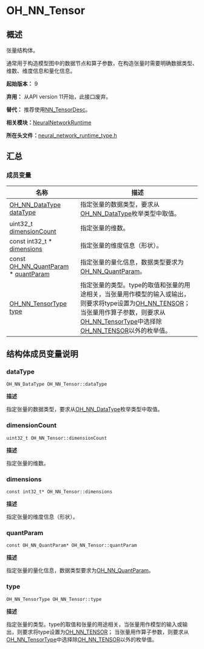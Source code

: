 # OH_NN_Tensor


## 概述

张量结构体。

通常用于构造模型图中的数据节点和算子参数，在构造张量时需要明确数据类型、维数、维度信息和量化信息。

**起始版本：** 9

**弃用：** 从API version 11开始，此接口废弃。

**替代：** 推荐使用[NN_TensorDesc](_neural_network_runtime.md#nn_tensordesc)。

**相关模块：**[NeuralNetworkRuntime](_neural_network_runtime.md)

**所在头文件：**[neural_network_runtime_type.h](neural__network__runtime__type_8h.md)

## 汇总


### 成员变量

| 名称 | 描述 | 
| -------- | -------- |
| [OH_NN_DataType](_neural_network_runtime.md#oh_nn_datatype) [dataType](#datatype) | 指定张量的数据类型，要求从[OH_NN_DataType](_neural_network_runtime.md#oh_nn_datatype)枚举类型中取值。 | 
| uint32_t [dimensionCount](#dimensioncount) | 指定张量的维数。 | 
| const int32_t \* [dimensions](#dimensions) | 指定张量的维度信息（形状）。 | 
| const [OH_NN_QuantParam](_o_h___n_n___quant_param.md) \* [quantParam](#quantparam) | 指定张量的量化信息，数据类型要求为[OH_NN_QuantParam](_o_h___n_n___quant_param.md)。 | 
| [OH_NN_TensorType](_neural_network_runtime.md#oh_nn_tensortype) [type](#type) | 指定张量的类型。type的取值和张量的用途相关，当张量用作模型的输入或输出，则要求将type设置为[OH_NN_TENSOR](_neural_network_runtime.md)； 当张量用作算子参数，则要求从[OH_NN_TensorType](_neural_network_runtime.md#oh_nn_tensortype)中选择除[OH_NN_TENSOR](_neural_network_runtime.md)以外的枚举值。 | 


## 结构体成员变量说明


### dataType

```
OH_NN_DataType OH_NN_Tensor::dataType
```

**描述**

指定张量的数据类型，要求从[OH_NN_DataType](_neural_network_runtime.md#oh_nn_datatype)枚举类型中取值。


### dimensionCount

```
uint32_t OH_NN_Tensor::dimensionCount
```

**描述**

指定张量的维数。


### dimensions

```
const int32_t* OH_NN_Tensor::dimensions
```

**描述**

指定张量的维度信息（形状）。


### quantParam

```
const OH_NN_QuantParam* OH_NN_Tensor::quantParam
```

**描述**

指定张量的量化信息，数据类型要求为[OH_NN_QuantParam](_o_h___n_n___quant_param.md)。


### type

```
OH_NN_TensorType OH_NN_Tensor::type
```

**描述**

指定张量的类型。type的取值和张量的用途相关，当张量用作模型的输入或输出，则要求将type设置为[OH_NN_TENSOR](_neural_network_runtime.md)； 当张量用作算子参数，则要求从[OH_NN_TensorType](_neural_network_runtime.md#oh_nn_tensortype)中选择除[OH_NN_TENSOR](_neural_network_runtime.md)以外的枚举值。
